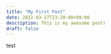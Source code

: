 ```yaml
---
title: "My First Post"
date: 2022-03-27T23:20:00+09:00
description: This is my awesome post!
draft: false
---
```


test